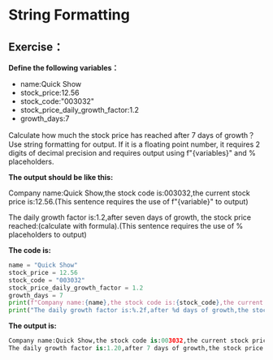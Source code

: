 # String Formatting

## Exercise：

**Define the following variables：**

- name:Quick Show
- stock_price:12.56
- stock_code:"003032"
- stock_price_daily_growth_factor:1.2
- growth_days:7

Calculate how much the stock price has reached after 7 days of growth？Use string formatting for output. If it is a floating point number, it requires 2 digits of decimal precision and requires output using f"{variables}" and % placeholders.

**The output should be like this:**

Company name:Quick Show,the stock code is:003032,the current stock price is:12.56.(This sentence requires the use of f"{variable}" to output)

The daily growth factor is:1.2,after seven days of growth, the stock price reached:(calculate with formula).(This sentence requires the use of % placeholders to output)

**The code is:**

```py
name = "Quick Show"
stock_price = 12.56
stock_code = "003032"
stock_price_daily_growth_factor = 1.2
growth_days = 7
print(f"Company name:{name},the stock code is:{stock_code},the current stock price is:{stock_price}.")
print("The daily growth factor is:%.2f,after %d days of growth,the stock price reached:%.2f." % (stock_price_daily_growth_factor,growth_days,12.56+1.2**7))
```

**The output is:**

```py
Company name:Quick Show,the stock code is:003032,the current stock price is:12.56.
The daily growth factor is:1.20,after 7 days of growth,the stock price reached:16.14.
```

